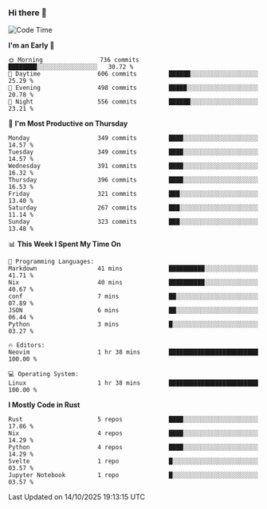 ### Hi there 👋
<!--START_SECTION:waka-->
![Code Time](http://img.shields.io/badge/Code%20Time-782%20hrs%2012%20mins-blue)

**I'm an Early 🐤** 

```text
🌞 Morning                736 commits         ████████░░░░░░░░░░░░░░░░░   30.72 % 
🌆 Daytime                606 commits         ██████░░░░░░░░░░░░░░░░░░░   25.29 % 
🌃 Evening                498 commits         █████░░░░░░░░░░░░░░░░░░░░   20.78 % 
🌙 Night                  556 commits         ██████░░░░░░░░░░░░░░░░░░░   23.21 % 
```
📅 **I'm Most Productive on Thursday** 

```text
Monday                   349 commits         ████░░░░░░░░░░░░░░░░░░░░░   14.57 % 
Tuesday                  349 commits         ████░░░░░░░░░░░░░░░░░░░░░   14.57 % 
Wednesday                391 commits         ████░░░░░░░░░░░░░░░░░░░░░   16.32 % 
Thursday                 396 commits         ████░░░░░░░░░░░░░░░░░░░░░   16.53 % 
Friday                   321 commits         ███░░░░░░░░░░░░░░░░░░░░░░   13.40 % 
Saturday                 267 commits         ███░░░░░░░░░░░░░░░░░░░░░░   11.14 % 
Sunday                   323 commits         ███░░░░░░░░░░░░░░░░░░░░░░   13.48 % 
```


📊 **This Week I Spent My Time On** 

```text
💬 Programming Languages: 
Markdown                 41 mins             ██████████░░░░░░░░░░░░░░░   41.71 % 
Nix                      40 mins             ██████████░░░░░░░░░░░░░░░   40.67 % 
conf                     7 mins              ██░░░░░░░░░░░░░░░░░░░░░░░   07.89 % 
JSON                     6 mins              ██░░░░░░░░░░░░░░░░░░░░░░░   06.44 % 
Python                   3 mins              █░░░░░░░░░░░░░░░░░░░░░░░░   03.27 % 

🔥 Editors: 
Neovim                   1 hr 38 mins        █████████████████████████   100.00 % 

💻 Operating System: 
Linux                    1 hr 38 mins        █████████████████████████   100.00 % 
```

**I Mostly Code in Rust** 

```text
Rust                     5 repos             ████░░░░░░░░░░░░░░░░░░░░░   17.86 % 
Nix                      4 repos             ████░░░░░░░░░░░░░░░░░░░░░   14.29 % 
Python                   4 repos             ████░░░░░░░░░░░░░░░░░░░░░   14.29 % 
Svelte                   1 repo              █░░░░░░░░░░░░░░░░░░░░░░░░   03.57 % 
Jupyter Notebook         1 repo              █░░░░░░░░░░░░░░░░░░░░░░░░   03.57 % 
```




 Last Updated on 14/10/2025 19:13:15 UTC
<!--END_SECTION:waka-->

<!--
**YoganshSharma/YoganshSharma** is a ✨ _special_ ✨ repository because its `README.md` (this file) appears on your GitHub profile.

Here are some ideas to get you started:

- 🔭 I’m currently working on ...
- 🌱 I’m currently learning ...
- 👯 I’m looking to collaborate on ...
- 🤔 I’m looking for help with ...
- 💬 Ask me about ...
- 📫 How to reach me: ...
- 😄 Pronouns: ...
- ⚡ Fun fact: ...
-->
